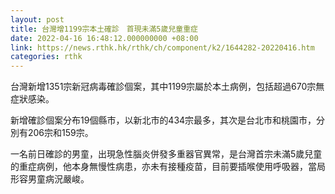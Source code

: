 ```yaml
---
layout: post
title: 台灣增1199宗本土確診　首現未滿5歲兒童重症
date: 2022-04-16 16:48:12.000000000 +08:00
link: https://news.rthk.hk/rthk/ch/component/k2/1644282-20220416.htm
categories: rthk
---
```


台灣新增1351宗新冠病毒確診個案，其中1199宗屬於本土病例，包括超過670宗無症狀感染。

新增確診個案分布19個縣市，以新北市的434宗最多，其次是台北市和桃園市，分別有206宗和159宗。

一名前日確診的男童，出現急性腦炎併發多重器官異常，是台灣首宗未滿5歲兒童的重症病例，他本身無慢性病患，亦未有接種疫苗，目前要插喉使用呼吸器，當局形容男童病況嚴峻。
